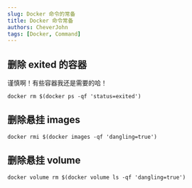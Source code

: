 ```yaml
---
slug: Docker 命令的常备
title: Docker 命令常备
authors: CheverJohn
tags: [Docker, Command]
---
```



## 删除 exited 的容器

谨慎啊！有些容器我还是需要的哈！

```shell
docker rm $(docker ps -qf 'status=exited')
```

## 删除悬挂 images

```shell
docker rmi $(docker images -qf 'dangling=true')
```

## 删除悬挂 volume

```shell
docker volume rm $(docker volume ls -qf 'dangling=true')
```

